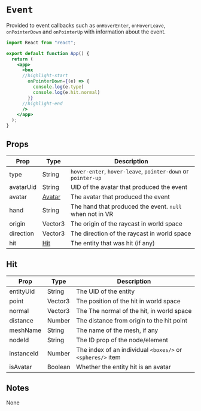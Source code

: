 # `Event`

Provided to event callbacks such as `onHoverEnter`, `onHoverLeave`, `onPointerDown` and `onPointerUp` with information about the event.

```jsx
import React from "react";

export default function App() {
  return (
    <app>
      <box 
      //highlight-start
        onPointerDown={(e) => {
          console.log(e.type)
          console.log(e.hit.normal)
        }} 
      //highlight-end
      />
    </app>
  );
}
```

## Props

| Prop      | Type                        | Description                                                  |
| --------- | --------------------------- | ------------------------------------------------------------ |
| type      | String                      | `hover-enter`, `hover-leave`, `pointer-down` or `pointer-up` |
| avatarUid | String                      | UID of the avatar that produced the event                    |
| avatar    | [Avatar](../ref/avatar-ref) | The avatar that produced the event                           |
| hand      | String                      | The hand that produced the event. `null` when not in VR      |
| origin    | Vector3                     | The origin of the raycast in world space                     |
| direction | Vector3                     | The direction of the raycast in world space                  |
| hit       | [Hit](#hit)                 | The entity that was hit (if any)                             |

## Hit

| Prop       | Type    | Description                                                |
| ---------- | ------- | ---------------------------------------------------------- |
| entityUid  | String  | The UID of the entity                                      |
| point      | Vector3 | The position of the hit in world space                     |
| normal     | Vector3 | The The normal of the hit, in world space                  |
| distance   | Number  | The distance from origin to the hit point                  |
| meshName   | String  | The name of the mesh, if any                               |
| nodeId     | String  | The ID prop of the node/element                            |
| instanceId | Number  | The index of an individual `<boxes/>` or `<spheres/>` item |
| isAvatar   | Boolean | Whether the entity hit is an avatar                        |

## Notes

None
